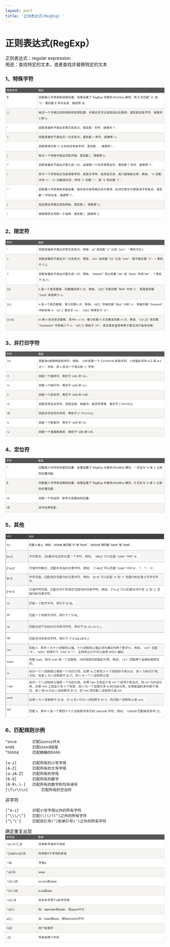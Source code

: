 ```yaml
---
layout: post
title: '正则表达式(RegExp）'
---
```

# 正则表达式(RegExp）  
正则表达式：regular expression   
用途：查找特定的文本，或者查找并替换特定的文本
### 1、特殊字符
<img src="/../assets/regexp_01.png" alt="note"> 

### 2、限定符
<img src="/../assets/regexp_02.png" alt="note">

### 3、非打印字符
<img src="/../assets/regexp_03.png" alt="note">

### 4、定位符 
<img src="/../assets/regexp_04.png" alt="note">

### 5、其他
<img src="/../assets/regexp_05.png" alt="note">

### 6、匹配规则示例
```
^once 		匹配以once开头  
end$ 		匹配以end结尾  
^hhhh$  	匹配精确的hhhh    

[a-z] 		匹配所有的小写字母  
[A-Z] 		匹配所有的大写字母  
[a-zA-Z] 	匹配所有的字母  
[0-9] 		匹配所有的数字  
[0-9\.\-] 	匹配所有的数字和句号减号  
[\f\r\t\n]  	匹配所有的空白符   
```   
非字符
``` 
[^a-z] 		匹配小写字母以外的所有字符  
[^\\\/\^] 	匹配(\)(/)(^)之外的所有字符 
[^\"\'] 	匹配双引号(")和单引号(')之外的所有字符
```
确定重复出现
<img src="/../assets/regexp_06.png" alt="note">